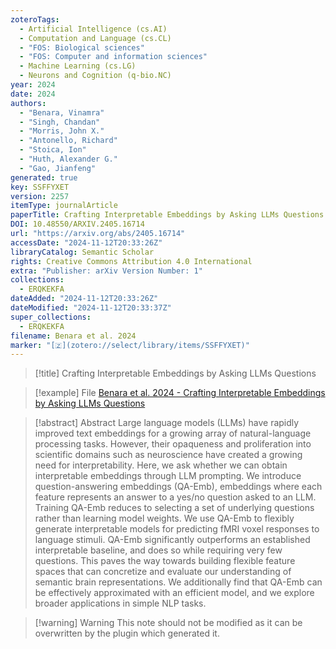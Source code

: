 ```yaml
---
zoteroTags:
  - Artificial Intelligence (cs.AI)
  - Computation and Language (cs.CL)
  - "FOS: Biological sciences"
  - "FOS: Computer and information sciences"
  - Machine Learning (cs.LG)
  - Neurons and Cognition (q-bio.NC)
year: 2024
date: 2024
authors:
  - "Benara, Vinamra"
  - "Singh, Chandan"
  - "Morris, John X."
  - "Antonello, Richard"
  - "Stoica, Ion"
  - "Huth, Alexander G."
  - "Gao, Jianfeng"
generated: true
key: SSFFYXET
version: 2257
itemType: journalArticle
paperTitle: Crafting Interpretable Embeddings by Asking LLMs Questions
DOI: 10.48550/ARXIV.2405.16714
url: "https://arxiv.org/abs/2405.16714"
accessDate: "2024-11-12T20:33:26Z"
libraryCatalog: Semantic Scholar
rights: Creative Commons Attribution 4.0 International
extra: "Publisher: arXiv Version Number: 1"
collections:
  - ERQKEKFA
dateAdded: "2024-11-12T20:33:26Z"
dateModified: "2024-11-12T20:33:37Z"
super_collections:
  - ERQKEKFA
filename: Benara et al. 2024
marker: "[🇿](zotero://select/library/items/SSFFYXET)"
---
```


> [!title] Crafting Interpretable Embeddings by Asking LLMs Questions

> [!example] File
> [Benara et al. 2024 - Crafting Interpretable Embeddings by Asking LLMs Questions](/Papers/PDFs/Benara%20et%20al.%202024%20-%20Crafting%20Interpretable%20Embeddings%20by%20Asking%20LLMs%20Questions.pdf)

> [!abstract] Abstract
> Large language models (LLMs) have rapidly improved text embeddings for a growing array of natural-language processing tasks. However, their opaqueness and proliferation into scientific domains such as neuroscience have created a growing need for interpretability. Here, we ask whether we can obtain interpretable embeddings through LLM prompting. We introduce question-answering embeddings (QA-Emb), embeddings where each feature represents an answer to a yes/no question asked to an LLM. Training QA-Emb reduces to selecting a set of underlying questions rather than learning model weights.
>  We use QA-Emb to flexibly generate interpretable models for predicting fMRI voxel responses to language stimuli. QA-Emb significantly outperforms an established interpretable baseline, and does so while requiring very few questions. This paves the way towards building flexible feature spaces that can concretize and evaluate our understanding of semantic brain representations. We additionally find that QA-Emb can be effectively approximated with an efficient model, and we explore broader applications in simple NLP tasks.

>[!warning] Warning
> This note should not be modified as it can be overwritten by the plugin which generated it.

